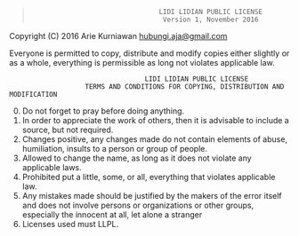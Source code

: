 >                                     LIDI LIDIAN PUBLIC LICENSE
>                                      Version 1, November 2016

Copyright (C) 2016 Arie Kurniawan <hubungi.aja@gmail.com>

Everyone is permitted to copy, distribute and modify copies either slightly or as a whole, everything is permissible as long not violates applicable law.

                                      LIDI LIDIAN PUBLIC LICENSE
                       TERMS AND CONDITIONS FOR COPYING, DISTRIBUTION AND MODIFICATION

0. Do not forget to pray before doing anything.
1. In order to appreciate the work of others, then it is advisable to include a source, but not required.
2. Changes positive, any changes made do not contain elements of abuse, humiliation, insults to a person or group of people.
3. Allowed to change the name, as long as it does not violate any applicable laws.
4. Prohibited put a little, some, or all, everything that violates applicable law.
6. Any mistakes made should be justified by the makers of the error itself and does not involve persons or organizations or other groups, especially the innocent at all, let alone a stranger
5. Licenses used must LLPL.
